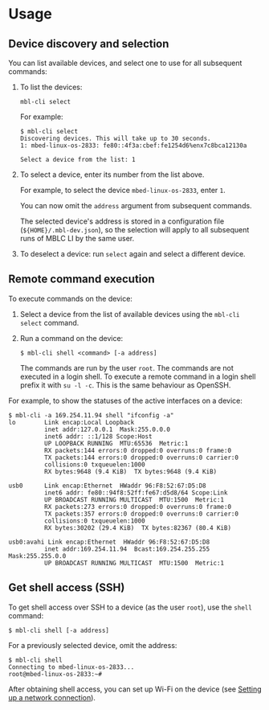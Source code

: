# Usage

## Device discovery and selection

You can list available devices, and select one to use for all subsequent commands:

1. To list the devices:

    ```
    mbl-cli select
    ```

    For example:

    ```
    $ mbl-cli select
    Discovering devices. This will take up to 30 seconds.
    1: mbed-linux-os-2833: fe80::4f3a:cbef:fe1254d6%enx7c8bca12130a

    Select a device from the list: 1
    ```

1. To select a device, enter its number from the list above.

    For example, to select the device `mbed-linux-os-2833`, enter `1`.

    You can now omit the `address` argument from subsequent commands.

    The selected device's address is stored in a configuration file (`${HOME}/.mbl-dev.json`), so the selection will apply to all subsequent runs of MBLC LI by the same user.

 1. To deselect a device: run `select` again and select a different device.

## Remote command execution

To execute commands on the device:

1. Select a device from the list of available devices using the `mbl-cli select` command.

1. Run a command on the device:

    ```
    $ mbl-cli shell <command> [-a address]
   ```

    <span class="notes">The commands are run by the user `root`. The commands are not executed in a login shell. To execute a remote command in a login shell prefix it with `su -l -c`. This is the same behaviour as OpenSSH.</span>

For example, to show the statuses of the active interfaces on a device:

```
$ mbl-cli -a 169.254.11.94 shell "ifconfig -a"
lo        Link encap:Local Loopback  
          inet addr:127.0.0.1  Mask:255.0.0.0
          inet6 addr: ::1/128 Scope:Host
          UP LOOPBACK RUNNING  MTU:65536  Metric:1
          RX packets:144 errors:0 dropped:0 overruns:0 frame:0
          TX packets:144 errors:0 dropped:0 overruns:0 carrier:0
          collisions:0 txqueuelen:1000
          RX bytes:9648 (9.4 KiB)  TX bytes:9648 (9.4 KiB)

usb0      Link encap:Ethernet  HWaddr 96:F8:52:67:D5:D8  
          inet6 addr: fe80::94f8:52ff:fe67:d5d8/64 Scope:Link
          UP BROADCAST RUNNING MULTICAST  MTU:1500  Metric:1
          RX packets:273 errors:0 dropped:0 overruns:0 frame:0
          TX packets:357 errors:0 dropped:0 overruns:0 carrier:0
          collisions:0 txqueuelen:1000
          RX bytes:30202 (29.4 KiB)  TX bytes:82367 (80.4 KiB)

usb0:avahi Link encap:Ethernet  HWaddr 96:F8:52:67:D5:D8  
          inet addr:169.254.11.94  Bcast:169.254.255.255  Mask:255.255.0.0
          UP BROADCAST RUNNING MULTICAST  MTU:1500  Metric:1
```

## Get shell access (SSH)

To get shell access over SSH to a device (as the user `root`), use the `shell` command:

```
$ mbl-cli shell [-a address]
```

For a previously selected device, omit the address:

```
$ mbl-cli shell
Connecting to mbed-linux-os-2833...
root@mbed-linux-os-2833:~#
```

After obtaining shell access, you can set up Wi-Fi on the device (see [Setting up a network connection](../first-image/connecting-to-a-network-and-pelion-device-management.html)).<!--that page doesn't mention you need MBL CLI-->
